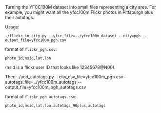 Turning the YFCC100M dataset into small files representing a city area. For example, you might want all the yfcc100m Flickr photos in Pittsburgh plus their autotags.

Usage:

    ./flickr_in_city.py --yfcc_file=../yfcc100m_dataset --city=pgh --output_file=yfcc100m_pgh.csv

format of `flickr_pgh.csv`:

    photo_id,nsid,lat,lon
(nsid is a flickr user ID that looks like 12345678@N00). 

Then:
    ./add_autotags.py --city_csv_file=yfcc100m_pgh.csv --autotags_file=../yfcc100m_autotags --output_file=yfcc100m_pgh_autotags.csv

format of `flickr_pgh_autotags.csv`:

    photo_id,nsid,lat,lon,autotags_90plus,autotags

